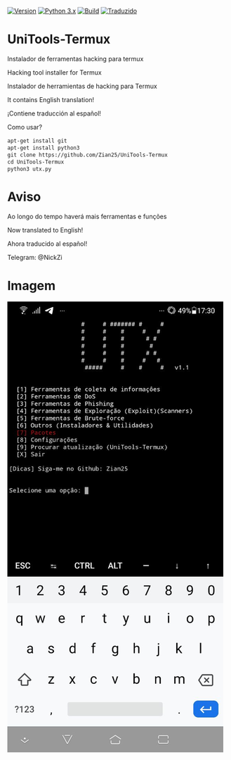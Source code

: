 [![Version](https://img.shields.io/badge/UniTools--Termux-V%201.1-red.svg)]()
[![Python 3.x](https://img.shields.io/badge/Python-3.x-blue.svg)]()
[![Build](https://img.shields.io/badge/Compativel-Termux-brightgreen.svg)]()
[![Traduzido](https://img.shields.io/badge/Traslated%20to-3%20languages-blue.svg)]()



# UniTools-Termux
Instalador de ferramentas hacking para termux 


Hacking tool installer for Termux 


Instalador de herramientas de hacking para Termux 


It contains English translation!


¡Contiene traducción al español!

Como usar?


```
apt-get install git
apt-get install python3
git clone https://github.com/Zian25/UniTools-Termux
cd UniTools-Termux
python3 utx.py
```

# Aviso
Ao longo do tempo haverá mais ferramentas e funções


Now translated to English!


Ahora traducido al español!


Telegram: @NickZi



# Imagem
<img src="modulos/utx.jpg">


